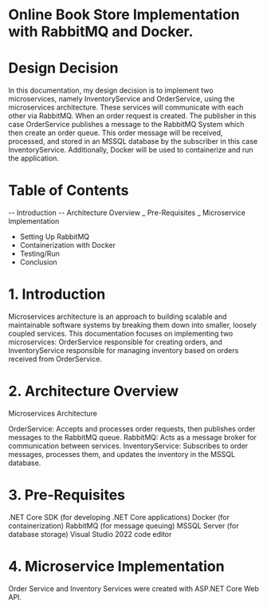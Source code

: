 # Online Book Store Implementation with RabbitMQ and Docker.

# Design Decision
In this documentation, my design decision is to implement two microservices, namely InventoryService and OrderService, using the microservices architecture. These services will communicate with each other via RabbitMQ. When an order request is created. The publisher in this case OrderService publishes a message to the RabbitMQ System which then create an order queue. This order message will be received, processed, and stored in an MSSQL database by the subscriber in this case InventoryService. Additionally, Docker will be used to containerize and run the application.

# Table of Contents
-- Introduction
-- Architecture Overview
_ Pre-Requisites
_ Microservice Implementation
- Setting Up RabbitMQ
- Containerization with Docker
- Testing/Run
- Conclusion

# 1. Introduction
Microservices architecture is an approach to building scalable and maintainable software systems by breaking them down into smaller, loosely coupled services. This documentation focuses on implementing two microservices: OrderService responsible for creating orders, and InventoryService responsible for managing inventory based on orders received from OrderService.

# 2. Architecture Overview
Microservices Architecture

OrderService: Accepts and processes order requests, then publishes order messages to the RabbitMQ queue.
RabbitMQ: Acts as a message broker for communication between services.
InventoryService: Subscribes to order messages, processes them, and updates the inventory in the MSSQL database.

# 3. Pre-Requisites
.NET Core SDK (for developing .NET Core applications)
Docker (for containerization)
RabbitMQ (for message queuing)
MSSQL Server (for database storage)
Visual Studio 2022 code editor

# 4. Microservice Implementation
Order Service and Inventory Services were created with ASP.NET Core Web API.



